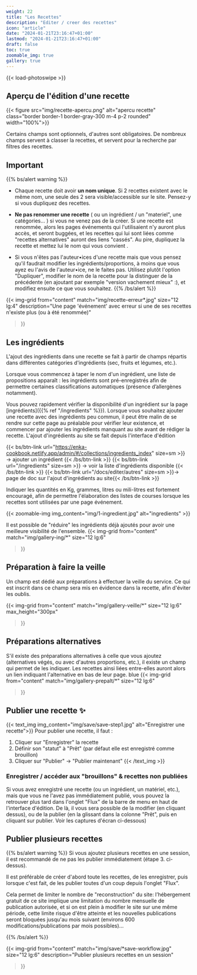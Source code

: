 ```yaml
---
weight: 22
title: "Les Recettes"
description: "Editer / creer des recettes"
icon: "article"
date: "2024-01-21T23:16:47+01:00"
lastmod: "2024-01-21T23:16:47+01:00"
draft: false
toc: true
zoomable_img: true
gallery: true
---
```

{{< load-photoswipe >}}


## Aperçu de l'édition d'une recette
{{< figure src="img/recette-apercu.png" alt="apercu recette" class="border border-1 border-gray-300 m-4 p-2 rounded" width="100%">}} </figure>

Certains champs sont optionnels, d'autres sont obligatoires. De nombreux champs servent à classer la recettes, et servent pour la recherche par filtres des recettes.

## Important

{{% bs/alert warning %}}

- Chaque recette doit avoir **un nom unique**. Si 2 recettes existent avec le même nom, une seule des 2 sera visible/accessible sur le site. Pensez-y si vous dupliquez des recettes.
- **Ne pas renommer une recette**  ( ou un ingrédient / un "materiel", une catégories... ) si vous ne venez pas de la créer. Si une recette est renommée, alors les pages événements qui l'utilisaient n'y auront plus accès, et seront buggées, et les recettes qui lui sont liées comme "recettes alternatives" auront des liens "cassés". Au pire, dupliquez la recette et mettez lui le nom qui vous convient .

- Si vous n'êtes pas l'auteur•ices d'une recette mais que vous pensez qu'il faudrait modifier les ingrédients/proportions, à moins que vous ayez eu l'avis de l'auteur•ice, ne le faites pas. Utilisez plutôt l'option "Dupliquer", modifier le nom de la recette pour la distinguer de la précédente (en ajoutant par exemple "version vachement mieux" :), et modifiez ensuite ce que vous souhaitez.
{{% /bs/alert %}}


{{< img-grid 
  from="content" 
  match="img/recette-erreur*.jpg" 
  size="12 lg:4" 
  description="Une page 'événement' avec erreur si une de ses recettes n'existe plus (ou à été renommée)"
  >}}


## Les ingrédients
L'ajout des ingrédients dans une recette se fait à partir de champs répartis dans différentes catégories d'ingrédients (sec, fruits et légumes, etc.). 

Lorsque vous commencez à taper le nom d'un ingrédient, une liste de propositions apparaît : les ingrédients sont pré-enregistrés afin de permettre certaines classifications automatiques (présence d’allergènes notamment).   

Vous pouvez rapidement vérifier la disponibilité d'un ingrédient sur la page [ingrédients]({{% ref "/ingredients" %}}). Lorsque vous souhaitez ajouter une recette avec des ingrédients peu commun, il peut être malin de se rendre sur cette page au préalable pour vérifier leur existence, et commencer par ajouter les ingrédients manquant au site  avant de rédiger la recette. L'ajout d'ingrédients au site se fait depuis l'interface d'édition

{{< bs/btn-link url="https://enka-cookbook.netlify.app/admin/#/collections/ingredients_index" size=sm >}}
→ ajouter un ingrédient 
{{< /bs/btn-link >}}
{{< bs/btn-link url="/ingredients" size=sm >}}
→ voir la liste d'ingrédients disponible
{{< /bs/btn-link >}}
{{< bs/btn-link url="/docs/editer/autres" size=sm >}}→ page de doc sur l'ajout d'ingrédients au site{{< /bs/btn-link >}}

Indiquer les quantités en Kg, grammes, litres ou mili-litres est fortement encouragé, afin de permettre l'élaboration des listes de courses lorsque les recettes sont utilisées par une page événement.  

{{< zoomable-img img_content="img/1-ingredient.jpg" alt="ingredients" >}}


Il est possible de "réduire" les ingrédients déjà ajoutés pour avoir une meilleure visibilité de l'ensemble.
{{< img-grid 
  from="content" 
  match="img/gallery-ing/*" 
  size="12 lg:6" 
  >}}

## Préparation à faire la veille
Un champ est dédié aux préparations à effectuer la veille du service. Ce qui est inscrit dans ce champ sera mis en évidence dans la recette, afin d'éviter les oublis.

{{< img-grid 
  from="content" 
  match="img/gallery-veille/*" 
  size="12 lg:6" 
  max_height="300px"
>}}

## Préparations alternatives
S'il existe des préparations alternatives à celle que vous ajoutez (alternatives végés, ou avec d'autres proportions, etc.), il existe un champ qui permet de les indiquer. Les recettes ainsi liées entre-elles auront alors un lien indiquant l'alternative en bas de leur page. 
blue
{{< img-grid 
  from="content" 
  match="img/gallery-prepalt/*" 
  size="12 lg:6" 
>}}

## Publier une recette ✨

{{< text_img img_content="img/save/save-step1.jpg" alt="Enregistrer une recette">}}
Pour publier une recette, il faut :
1. Cliquer sur "Enregistrer" la recette
2. Définir son "statut" à "Prêt" (par défaut elle est enregistré comme brouillon)
3. Cliquer sur "Publier" → "Publier maintenant"
{{< /text_img >}}

### Enregistrer / accéder aux "brouillons" & recettes non publiées

Si vous avez enregistré une recette (ou un ingrédient, un matériel, etc.), mais que vous ne l'avez pas immédiatement publié, vous pouvez la retrouver plus tard dans l'onglet "Flux" de la barre de menu en haut de l'interface d'édition. De là, il vous sera possible de la modifier (en cliquant dessus), ou de la publier (en la glissant dans la colonne "Prêt", puis en cliquant sur publier. Voir les captures d'écran ci-dessous)



## Publier plusieurs recettes 
{{% bs/alert warning %}}
Si vous ajoutez plusieurs recettes en une session, il est recommandé de ne pas les publier immédiatement (étape 3. ci-dessus). 

Il est préférable de créer d'abord toute les recettes, de les enregistrer, puis lorsque c'est fait, de les publier toutes d'un coup depuis l'onglet "Flux". 

Cela permet de limiter le nombre de "reconstruction" du site: l’hébergement gratuit de ce site implique une limitation du nombre mensuelle de publication autorisée, et si on est plein à modifier le site sur une même période, cette limite risque d'être atteinte et les nouvelles publications seront bloquées jusqu'au mois suivant (environs 600 modifications/publications par mois possibles)...

{{% /bs/alert %}}

{{< img-grid 
  from="content" 
  match="img/save/*save-workflow.jpg" 
  size="12 lg:6"
  description="Publier plusieurs recettes en un session" 
>}}